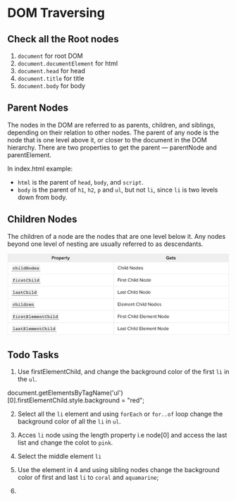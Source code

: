 # DOM Traversing

## Check all the Root nodes
1. `document` for root DOM
2. `document.documentElement` for html
3. `document.head` for head
4. `document.title` for title
5. `document.body` for body


## Parent Nodes
The nodes in the DOM are referred to as parents, children, and siblings, depending on their relation to other nodes. The parent of any node is the node that is one level above it, or closer to the document in the DOM hierarchy. There are two properties to get the parent — parentNode and parentElement.

In index.html example:

* `html` is the parent of `head`, `body`, and `script`.
* `body` is the parent of `h1`, `h2`, `p` and `ul`, but not `li`, since `li` is two levels down from body.

## Children Nodes
The children of a node are the nodes that are one level below it. Any nodes beyond one level of nesting are usually referred to as descendants.

![Child Nodes](./assets/childnodes.png)


## Todo Tasks
1. Use firstElementChild, and change the background color of the first `li` in the `ul`.

document.getElementsByTagName('ul')[0].firstElementChild.style.background = "red";

2. Select all the `li` element and using `forEach` or `for..of` loop change the background color of all the `li` in `ul`.

3. Acces `li` node using the length property i.e node[0] and access the last list and change the colot to `pink`.

4. Select the middle element `li`
5. Use the element in 4 and using sibling nodes change the background color of first and last `li` to `coral` and `aquamarine`;

6. 